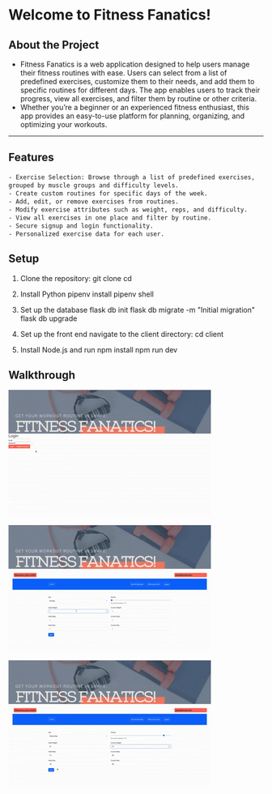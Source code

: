 # Welcome to Fitness Fanatics!

## About the Project

- Fitness Fanatics is a web application designed to help users manage their fitness routines with ease. Users can select from a list of predefined exercises, customize them to their needs, and add them to specific routines for different days. The app enables users to track their progress, view all exercises, and filter them by routine or other criteria.
- Whether you’re a beginner or an experienced fitness enthusiast, this app provides an easy-to-use platform for planning, organizing, and optimizing your workouts.

---

## Features
	- Exercise Selection: Browse through a list of predefined exercises, grouped by muscle groups and difficulty levels.
	- Create custom routines for specific days of the week.
	- Add, edit, or remove exercises from routines.
	- Modify exercise attributes such as weight, reps, and difficulty.
	- View all exercises in one place and filter by routine.
	- Secure signup and login functionality.
	- Personalized exercise data for each user.

## Setup

1. Clone the repository:
git clone <repository-url>
cd <repository-folder>

2. Install Python
pipenv install
pipenv shell

3. Set up the database
flask db init
flask db migrate -m "Initial migration"
flask db upgrade

4. Set up the front end
navigate to the client directory:
cd client

5. Install Node.js and run
npm install
npm run dev


## Walkthrough
![Fitness Fanatics Walkthrough 1](<client/src/assets/Fitfanatics video1.gif>)

![Fitness Fanatics Walkthrough 2](<client/src/assets/Fitfanatics video2.gif>)

![Fitness Fanatics Walkthrough 3](<client/src/assets/Fitfanatics video3.gif>)